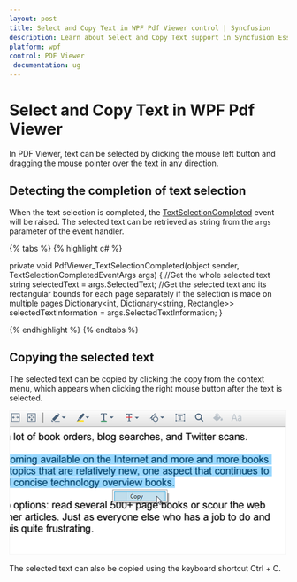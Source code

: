 ```yaml
---
layout: post
title: Select and Copy Text in WPF Pdf Viewer control | Syncfusion
description: Learn about Select and Copy Text support in Syncfusion Essential Studio WPF Pdf Viewer control, its elements and more.
platform: wpf
control: PDF Viewer
 documentation: ug
---
```


# Select and Copy Text in WPF Pdf Viewer

In PDF Viewer, text can be selected by clicking the mouse left button and dragging the mouse pointer over the text in any direction.

## Detecting the completion of text selection

When the text selection is completed, the [TextSelectionCompleted](https://help.syncfusion.com/cr/wpf/Syncfusion.Windows.PdfViewer.PdfViewerControl.html) event will be raised. The selected text can be retrieved as string from the `args` parameter of the event handler.

{% tabs %}
{% highlight c# %}

private void PdfViewer_TextSelectionCompleted(object sender, TextSelectionCompletedEventArgs args) 
{
      //Get the whole selected text 
      string selectedText = args.SelectedText;
      //Get the selected text and its rectangular bounds for each page separately if the          selection is made on multiple pages 
      Dictionary<int, Dictionary<string, Rectangle>> selectedTextInformation = args.SelectedTextInformation; 
}

{% endhighlight %}
{% endtabs %}

## Copying the selected text

The selected text can be copied by clicking the copy from the context menu, which appears when clicking the right mouse button after the text is selected.

![Copying the selected text](Select_and_copy_text_images/wpf_selectandcopytext.png)

The selected text can also be copied using the keyboard shortcut Ctrl + C.
